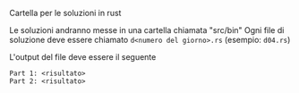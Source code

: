 Cartella per le soluzioni in rust

Le soluzioni andranno messe in una cartella chiamata "src/bin"
Ogni file di soluzione deve essere chiamato `d<numero del giorno>.rs` (esempio: `d04.rs`)

L'output del file deve essere il seguente
```
Part 1: <risultato>
Part 2: <risultato>
```
